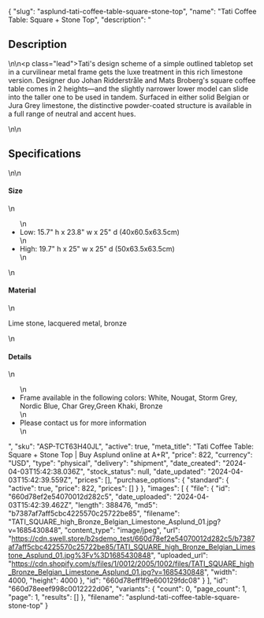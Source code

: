 {
  "slug": "asplund-tati-coffee-table-square-stone-top",
  "name": "Tati Coffee Table: Square + Stone Top",
  "description": "<h2>Description</h2>\n<!-- split -->\n<p class=\"lead\">Tati's design scheme of a simple outlined tabletop set in a curvilinear metal frame gets the luxe treatment in this rich limestone version. Designer duo Johan Ridderstråle and Mats Broberg's square coffee table comes in 2 heights—and the slightly narrower lower model can slide into the taller one to be used in tandem. Surfaced in either solid Belgian or Jura Grey limestone, the distinctive powder-coated structure is available in a full range of neutral and accent hues.</p>\n<!-- split -->\n<h2>Specifications</h2>\n<!-- split -->\n<h4>Size</h4>\n<ul>\n<li>Low: 15.7\" h x 23.8\" w x 25\" d (40x60.5x63.5cm)</li>\n<li>High: 19.7\" h x 25\" w x 25\" d (50x63.5x63.5cm)</li>\n</ul>\n<h4>Material</h4>\n<p>Lime stone, lacquered metal, bronze</p>\n<h4>Details</h4>\n<ul>\n<li>Frame available in the following colors: White, Nougat, Storm Grey, Nordic Blue, Char Grey,Green Khaki, Bronze</li>\n<li>Please contact us for more information</li>\n</ul>",
  "sku": "ASP-TCT63H40JL",
  "active": true,
  "meta_title": "Tati Coffee Table: Square + Stone Top | Buy Asplund online at A+R",
  "price": 822,
  "currency": "USD",
  "type": "physical",
  "delivery": "shipment",
  "date_created": "2024-04-03T15:42:38.036Z",
  "stock_status": null,
  "date_updated": "2024-04-03T15:42:39.559Z",
  "prices": [],
  "purchase_options": {
    "standard": {
      "active": true,
      "price": 822,
      "prices": []
    }
  },
  "images": [
    {
      "file": {
        "id": "660d78ef2e54070012d282c5",
        "date_uploaded": "2024-04-03T15:42:39.462Z",
        "length": 388476,
        "md5": "b7387af7aff5cbc4225570c25722be85",
        "filename": "TATI_SQUARE_high_Bronze_Belgian_Limestone_Asplund_01.jpg?v=1685430848",
        "content_type": "image/jpeg",
        "url": "https://cdn.swell.store/b2sdemo_test/660d78ef2e54070012d282c5/b7387af7aff5cbc4225570c25722be85/TATI_SQUARE_high_Bronze_Belgian_Limestone_Asplund_01.jpg%3Fv%3D1685430848",
        "uploaded_url": "https://cdn.shopify.com/s/files/1/0012/2005/1002/files/TATI_SQUARE_high_Bronze_Belgian_Limestone_Asplund_01.jpg?v=1685430848",
        "width": 4000,
        "height": 4000
      },
      "id": "660d78eff1f9e600129fdc08"
    }
  ],
  "id": "660d78eeef998c0012222d06",
  "variants": {
    "count": 0,
    "page_count": 1,
    "page": 1,
    "results": []
  },
  "filename": "asplund-tati-coffee-table-square-stone-top"
}